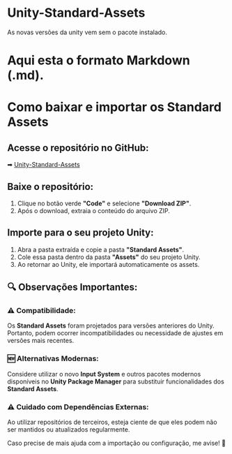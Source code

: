 # Unity-Standard-Assets
As novas versões da unity vem sem o pacote instalado.

# Aqui esta o formato Markdown (.md). 

# Como baixar e importar os Standard Assets

## Acesse o repositório no GitHub:
➡ [Unity-Standard-Assets](https://github.com/jamschutz/Unity-Standard-Assets)

## Baixe o repositório:
1. Clique no botão verde **"Code"** e selecione **"Download ZIP"**.
2. Após o download, extraia o conteúdo do arquivo ZIP.

## Importe para o seu projeto Unity:
1. Abra a pasta extraída e copie a pasta **"Standard Assets"**.
2. Cole essa pasta dentro da pasta **"Assets"** do seu projeto Unity.
3. Ao retornar ao Unity, ele importará automaticamente os assets.

## 🔍 Observações Importantes:

### ⚠ Compatibilidade:
Os **Standard Assets** foram projetados para versões anteriores do Unity. Portanto, podem ocorrer incompatibilidades ou necessidade de ajustes em versões mais recentes.

### 🆕 Alternativas Modernas:
Considere utilizar o novo **Input System** e outros pacotes modernos disponíveis no **Unity Package Manager** para substituir funcionalidades dos **Standard Assets**.

### ⚠ Cuidado com Dependências Externas:
Ao utilizar repositórios de terceiros, esteja ciente de que eles podem não ser mantidos ou atualizados regularmente.

Caso precise de mais ajuda com a importação ou configuração, me avise! 🚀
